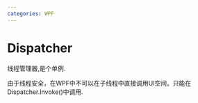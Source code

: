 ```yaml
---
categories: WPF
---
```


# Dispatcher

线程管理器,是个单例.

由于线程安全，在WPF中不可以在子线程中直接调用UI空间。只能在Dispatcher.Invoke()中调用.
